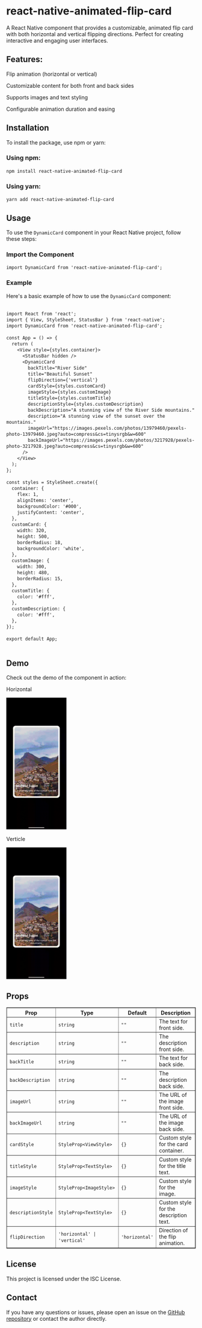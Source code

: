 <!DOCTYPE html>
<html lang="en">
<head>
  <meta charset="UTF-8">
  <meta name="viewport" content="width=device-width, initial-scale=1.0">
</head>
<body>
  <h1>react-native-animated-flip-card</h1>
  <p>A React Native component that provides a customizable, animated flip card with both horizontal and vertical flipping directions. Perfect for creating interactive and engaging user interfaces.</p>
   <h2>Features:</h2>
   <p>Flip animation (horizontal or vertical)</p>
   <p>Customizable content for both front and back sides</p>
   <p>Supports images and text styling</p>
   <p>Configurable animation duration and easing</p>

  <h2>Installation</h2>
  <p>To install the package, use npm or yarn:</p>

  <h3>Using npm:</h3>
  <pre><code>npm install react-native-animated-flip-card</code></pre>

  <h3>Using yarn:</h3>
  <pre><code>yarn add react-native-animated-flip-card</code></pre>

  <h2>Usage</h2>
  <p>To use the <code>DynamicCard</code> component in your React Native project, follow these steps:</p>

  <h3>Import the Component</h3>
  <pre><code>import DynamicCard from 'react-native-animated-flip-card';</code></pre>

  <h3>Example</h3>
  <p>Here's a basic example of how to use the <code>DynamicCard</code> component:</p>

  <pre><code>
import React from 'react';
import { View, StyleSheet, StatusBar } from 'react-native';
import DynamicCard from 'react-native-animated-flip-card';

const App = () => {
  return (
    &lt;View style={styles.container}&gt;
      &lt;StatusBar hidden /&gt;
      &lt;DynamicCard
        backTitle="River Side"
        title="Beautiful Sunset"
        flipDirection={'vertical'}
        cardStyle={styles.customCard}
        imageStyle={styles.customImage}
        titleStyle={styles.customTitle}
        descriptionStyle={styles.customDescription}
        backDescription="A stunning view of the River Side mountains."
        description="A stunning view of the sunset over the mountains."
        imageUrl="https://images.pexels.com/photos/13979460/pexels-photo-13979460.jpeg?auto=compress&cs=tinysrgb&w=600"
        backImageUrl="https://images.pexels.com/photos/3217928/pexels-photo-3217928.jpeg?auto=compress&cs=tinysrgb&w=600"
      /&gt;
    &lt;/View&gt;
  );
};

const styles = StyleSheet.create({
  container: {
    flex: 1,
    alignItems: 'center',
    backgroundColor: '#000',
    justifyContent: 'center',
  },
  customCard: {
    width: 320,
    height: 500,
    borderRadius: 18,
    backgroundColor: 'white',
  },
  customImage: {
    width: 300,
    height: 480,
    borderRadius: 15,
  },
  customTitle: {
    color: '#fff',
  },
  customDescription: {
    color: '#fff',
  },
});

export default App;
  </code></pre>

  <h2>Demo</h2>
  <p>Check out the demo of the component in action:</p>
  <p>Horizontal</p>
  <img src="./src/assets/horizontal.gif" alt="Demo GIF" style="width: 160px; height: 350px">

  <p>Verticle</p>
  <img src="./src/assets/verticle.gif" alt="Demo GIF" style="width: 160px; height: 350px">

  <h2>Props</h2>
   <table
          border="1"
          cellspacing="0"
          cellpadding="8"
          style="width: 100%; border-collapse: collapse"
        >
          <thead>
            <tr>
              <th>Prop</th>
              <th>Type</th>
              <th>Default</th>
              <th>Description</th>
            </tr>
          </thead>
          <tbody>
            <tr>
              <td><code>title</code></td>
              <td><code>string</code></td>
              <td><code>""</code></td>
              <td>The text for front side.</td>
            </tr>
            <tr>
              <td><code>description</code></td>
              <td><code>string</code></td>
              <td><code>""</code></td>
              <td>The description front side.</td>
            </tr>
            <tr>
              <td><code>backTitle</code></td>
              <td><code>string</code></td>
              <td><code>""</code></td>
              <td>The text for back side.</td>
            </tr>
            <tr>
              <td><code>backDescription</code></td>
              <td><code>string</code></td>
              <td><code>""</code></td>
              <td>The description back side.</td>
            </tr>
            <tr>
              <td><code>imageUrl</code></td>
              <td><code>string</code></td>
              <td><code>""</code></td>
              <td>The URL of the image front side.</td>
            </tr>
            <tr>
              <td><code>backImageUrl</code></td>
              <td><code>string</code></td>
              <td><code>""</code></td>
              <td>The URL of the image back side.</td>
            </tr>
            <tr>
              <td><code>cardStyle</code></td>
              <td><code>StyleProp&lt;ViewStyle&gt;</code></td>
              <td><code>{}</code></td>
              <td>Custom style for the card container.</td>
            </tr>
            <tr>
              <td><code>titleStyle</code></td>
              <td><code>StyleProp&lt;TextStyle&gt;</code></td>
              <td><code>{}</code></td>
              <td>Custom style for the title text.</td>
            </tr>
            <tr>
              <td><code>imageStyle</code></td>
              <td><code>StyleProp&lt;ImageStyle&gt;</code></td>
              <td><code>{}</code></td>
              <td>Custom style for the image.</td>
            </tr>
            <tr>
              <td><code>descriptionStyle</code></td>
              <td><code>StyleProp&lt;TextStyle&gt;</code></td>
              <td><code>{}</code></td>
              <td>Custom style for the description text.</td>
            </tr>
            <tr>
              <td><code>flipDirection</code></td>
              <td><code>'horizontal' | 'vertical'</code></td>
              <td><code>'horizontal'</code></td>
              <td>Direction of the flip animation.</td>
            </tr>
          </tbody>
        </table>

  <h2>License</h2>
  <p>This project is licensed under the ISC License.</p>

  <h2>Contact</h2>
  <p>If you have any questions or issues, please open an issue on the <a href="https://github.com/mehuljetani/react-native-animated-flip-card.git">GitHub repository</a> or contact the author directly.</p>
</body>
</html>
